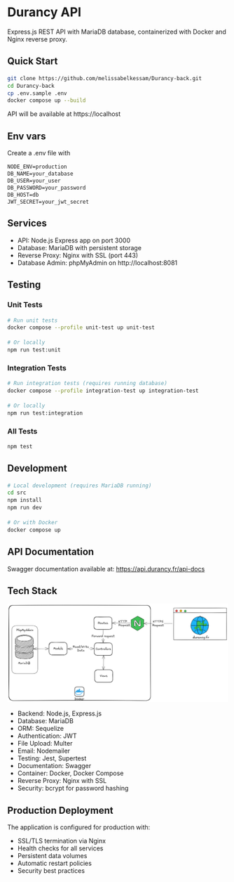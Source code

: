 # Durancy API

Express.js REST API with MariaDB database, containerized with Docker and Nginx reverse proxy.

## Quick Start

```bash
git clone https://github.com/melissabelkessam/Durancy-back.git
cd Durancy-back
cp .env.sample .env
docker compose up --build
```
API will be available at https://localhost

## Env vars
Create a .env file with

```
NODE_ENV=production
DB_NAME=your_database
DB_USER=your_user
DB_PASSWORD=your_password
DB_HOST=db
JWT_SECRET=your_jwt_secret
```

## Services
- API: Node.js Express app on port 3000
- Database: MariaDB with persistent storage
- Reverse Proxy: Nginx with SSL (port 443)
- Database Admin: phpMyAdmin on http://localhost:8081

## Testing

### Unit Tests

```bash
# Run unit tests
docker compose --profile unit-test up unit-test

# Or locally
npm run test:unit
```

### Integration Tests

```bash
# Run integration tests (requires running database)
docker compose --profile integration-test up integration-test

# Or locally
npm run test:integration
```

### All Tests

```bash
npm test
```

## Development
```bash
# Local development (requires MariaDB running)
cd src
npm install
npm run dev

# Or with Docker
docker compose up
```

## API Documentation

Swagger documentation available at: https://api.durancy.fr/api-docs

## Tech Stack

![API architecture](./api_durancy.png "API architecture")

- Backend: Node.js, Express.js
- Database: MariaDB
- ORM: Sequelize
- Authentication: JWT
- File Upload: Multer
- Email: Nodemailer
- Testing: Jest, Supertest
- Documentation: Swagger
- Container: Docker, Docker Compose
- Reverse Proxy: Nginx with SSL
- Security: bcrypt for password hashing

## Production Deployment

The application is configured for production with:

- SSL/TLS termination via Nginx
- Health checks for all services
- Persistent data volumes
- Automatic restart policies
- Security best practices
